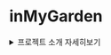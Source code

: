 
# inMyGarden

<details>
  <summary>프로젝트 소개 자세히보기</summary>

<p align="center">
  <br>
  
  ![portfolio-1](https://user-images.githubusercontent.com/87980087/216025755-66be0fe3-4456-4be2-9f0c-66480b1cc2b7.jpg)
  <br>
</p>



## 프로젝트 소개

<p align="justify">
  <h3><b>프로젝트 명</b></h3>
</p>
<p >
   나의 작은 텃밭 (inMyGarden)
</p><br>
<p align="justify">
  <h3><b>프로젝트 개요</b></h3>
</p>
<p >
   국비지원으로 배운 JAVA언어를 통해 3명의 팀원이 모여 만들게 된 첫 팀프로젝트입니다.<br>
  나의작은텃밭은 MVC2모델로 제작된 쇼핑몰입니다.
</p><br>
<p align="justify">
  <h3><b>프로젝트 동기</b></h3>
</p>
<p >
  슬로우 라이프 시대에 새롭게 떠오르는 화분을 중점으로 상품에 두고 만든 웹 쇼핑몰입니다.
</p><br>
<p >
  <h3>프로젝트 기간</h3>
</p>
<p>
  21.05.13 - 21.07.15
</p><br>
<p >
  <h3>프로젝트 방식</h3>
</p>
<p>
  jsp / MVC2모델방식
</p><br>
<p >
  <h3>개발 인원</h3>
</p>
<p>
  3명
</p><br>
<p >
  <h3>개발 도구</h3>
</p>
<p>
  Eclipse, MySQL Workbench 8.0
</p><br>
<p >
  <h3>사용 언어</h3>
</p>
<p>
  java 1.8, HTML5, CSS3, javaScript, jQuery
</p>
<br>
<p >
  <h3>형상관리 툴</h3>
</p>
<p>
  GitHub
</p><br>
<br>



<br>

## 구현 기능

<br>

### 기능 1 회원관련 - 강태훈<br>
- 로그인 기능<br>
![image](https://user-images.githubusercontent.com/87980087/216031733-a06f5ae5-0d8b-4088-bdc6-8c9d56aa184c.png)<br>
- 로그인 완료시 헤더에 회원명이 표시<br>
![image](https://user-images.githubusercontent.com/87980087/216031881-102af9d1-4a96-4434-8fa8-b285ad38e607.png)
<br>

### 기능 2 메인페이지 - 박창주<br>
- 헤더부분 목록을 jQuery를 사용하여 온마우스업, 온클릭 모션효과 구현
- jQuery를 사용하여 이미지 슬라이드기능 구현
- 스테디셀러, 신규입고상품 등 상품을 메인페이지에 4xn 방식으로 표출
<br>

![portfolio-1](https://user-images.githubusercontent.com/87980087/216025755-66be0fe3-4456-4be2-9f0c-66480b1cc2b7.jpg)

<br>

### 기능 3 상품목록 - 박창주<br>
- 검색필터 기능을 통해 상품분류/상품명/가격으로 조회하여 상품 표출 
- 조회된 상품 개수 표출
- 상품명,가격,인기상품,후기 등 상품 정렬 기능 구현
- 페이징 기능 구현

![image](https://user-images.githubusercontent.com/87980087/216033442-06276e6b-4dc5-4ad7-9dc0-071b3c7c17d8.png)

### 기능 4 상품상세정보 - 박창주, 배준호
- DB에 저장되있는 상품정보를 표출 (스크립틀릿 사용)
- 수량 밑 옵션 선택후 구매, 장바구니, 찜리스트로 등록 기능

![image](https://user-images.githubusercontent.com/87980087/216036181-332d3c98-bbda-4bad-b4af-403bd2db693d.png)

<br>
<br>

### 기능 5 장바구니페이지 - 배준호<br>
- 장바구니에 추가한 상품 표출
- 선택한 상품만 주문, 삭제, 찜 기능
- 전체 상품 주문 기능
- 옵션/수량 변경 기능

![image](https://user-images.githubusercontent.com/87980087/216036998-72eb8f71-fd21-4eff-be09-00d44cf9d937.png)
![image](https://user-images.githubusercontent.com/87980087/216037691-678acb89-4479-4b43-aa6d-1754b9394a9b.png)
<br>
- 견적서 출력 기능 (인쇄기능포함)<br>
![image](https://user-images.githubusercontent.com/87980087/216038021-534c45ba-8376-4fc2-8ff9-b092da72a37a.png)

<br>
<br>

### 기능 6 주문페이지 - 배준호<br>
- 장바구니, 즉시구매를 통해 넘어온 상품 표출

![image](https://user-images.githubusercontent.com/87980087/216038820-d2b3b201-52b2-4c36-abc0-2f5e47a7e27a.png)

- 주문자 정보 표출

![image](https://user-images.githubusercontent.com/87980087/216039342-3dffeaea-d6c1-40e6-b3cb-54e81b3289e7.png)

- 나의 배송지 관리 기능 (ajax를 통해 배송지 추가/수정/삭제)

![image](https://user-images.githubusercontent.com/87980087/216039502-ecfb6887-04ae-4dda-89ab-73504f2d59c8.png)

<br>
<br>

### 기능 7 주문조회 - 배준호<br>

- 주문완료를 통해 넘어온 정보 조회 날짜, 주문상태로 주문조회 가능

![image](https://user-images.githubusercontent.com/87980087/216048822-4104e8f9-abf6-4cfb-9acb-2ead6cf8e015.png)

- 주문번호 클릭 시 해당 주문번호 상세내역 조회

![image](https://user-images.githubusercontent.com/87980087/216049625-50b7e44c-d6ad-4f14-a4de-160fd5f9a916.png)

## 배운 점 & 아쉬운 점

<p align="justify">
  
  - 배운점
 </p>
 <p>쇼핑몰을 제작하면서 팀프로젝트가 어떤식으로 진행되는지, 내가 배운 언어를 어떻게 사용하는지 알게되었습니다.<br></p>
 <p>
  
  - 아쉬운점
  </p>
<p>처음으로 진행한 팀프로젝트였지만 코로나여파로 인해 코드수정, 회의가 쉽지않았습니다.<br>
  또, Spring framework를 통해 만들지 않고 jsp/servlet으로만 제작하게되어 아쉬운점이 많습니다.
</p>

</details>
